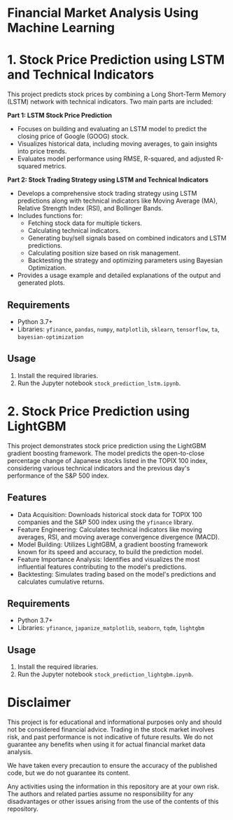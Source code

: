 # Financial Market Analysis Using Machine Learning

# 1. Stock Price Prediction using LSTM and Technical Indicators

This project predicts stock prices by combining a Long Short-Term Memory (LSTM) network with technical indicators. Two main parts are included:

**Part 1: LSTM Stock Price Prediction**

- Focuses on building and evaluating an LSTM model to predict the closing price of Google (GOOG) stock.
- Visualizes historical data, including moving averages, to gain insights into price trends.
- Evaluates model performance using RMSE, R-squared, and adjusted R-squared metrics.

**Part 2: Stock Trading Strategy using LSTM and Technical Indicators**

- Develops a comprehensive stock trading strategy using LSTM predictions along with technical indicators like Moving Average (MA), Relative Strength Index (RSI), and Bollinger Bands. 
- Includes functions for:
    - Fetching stock data for multiple tickers.
    - Calculating technical indicators.
    - Generating buy/sell signals based on combined indicators and LSTM predictions.
    - Calculating position size based on risk management.
    - Backtesting the strategy and optimizing parameters using Bayesian Optimization.
- Provides a usage example and detailed explanations of the output and generated plots. 

## Requirements

- Python 3.7+
- Libraries: `yfinance`, `pandas`, `numpy`, `matplotlib`, `sklearn`, `tensorflow`, `ta`, `bayesian-optimization`

## Usage

1. Install the required libraries.
2. Run the Jupyter notebook `stock_prediction_lstm.ipynb`.


# 2. Stock Price Prediction using LightGBM

This project demonstrates stock price prediction using the LightGBM gradient boosting framework. The model predicts the open-to-close percentage change of Japanese stocks listed in the TOPIX 100 index, considering various technical indicators and the previous day's performance of the S&P 500 index.

## Features

- Data Acquisition: Downloads historical stock data for TOPIX 100 companies and the S&P 500 index using the `yfinance` library.
- Feature Engineering: Calculates technical indicators like moving averages, RSI, and moving average convergence divergence (MACD).
- Model Building: Utilizes LightGBM, a gradient boosting framework known for its speed and accuracy, to build the prediction model.
- Feature Importance Analysis: Identifies and visualizes the most influential features contributing to the model's predictions.
- Backtesting: Simulates trading based on the model's predictions and calculates cumulative returns.

## Requirements

- Python 3.7+
- Libraries: `yfinance`, `japanize_matplotlib`, `seaborn`, `tqdm`, `lightgbm`

## Usage

1. Install the required libraries.
2. Run the Jupyter notebook `stock_prediction_lightgbm.ipynb`.


# Disclaimer

This project is for educational and informational purposes only and should not be considered financial advice. Trading in the stock market involves risk, and past performance is not indicative of future results.
We do not guarantee any benefits when using it for actual financial market data analysis.

We have taken every precaution to ensure the accuracy of the published code, but we do not guarantee its content.

Any activities using the information in this repository are at your own risk. The authors and related parties assume no responsibility for any disadvantages or other issues arising from the use of the contents of this repository.

